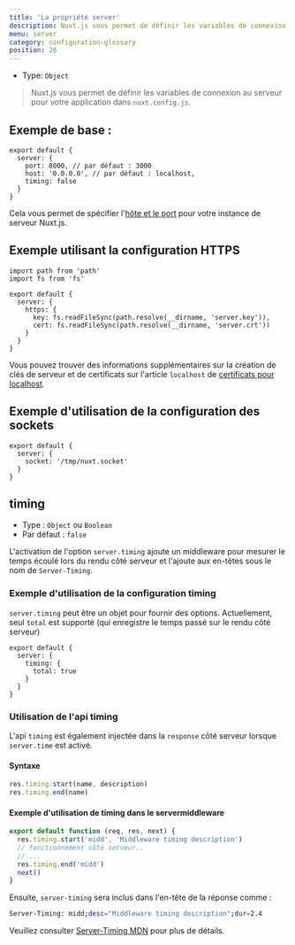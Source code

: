 ```yaml
---
title: 'La propriété server'
description: Nuxt.js vous permet de définir les variables de connexion au serveur pour votre application dans `nuxt.config.js`.
menu: server
category: configuration-glossary
position: 26
---
```


- Type: `Object`

> Nuxt.js vous permet de définir les variables de connexion au serveur pour votre application dans `nuxt.config.js`.

## Exemple de base :

```js{}[nuxt.config.js]
export default {
  server: {
    port: 8000, // par défaut : 3000
    host: '0.0.0.0', // par défaut : localhost,
    timing: false
  }
}
```

Cela vous permet de spécifier l'[hôte et le port](/docs/2.x/features/configuration#edit-host-and-port) pour votre instance de serveur Nuxt.js.

## Exemple utilisant la configuration HTTPS

```js{}[nuxt.config.js]
import path from 'path'
import fs from 'fs'

export default {
  server: {
    https: {
      key: fs.readFileSync(path.resolve(__dirname, 'server.key')),
      cert: fs.readFileSync(path.resolve(__dirname, 'server.crt'))
    }
  }
}
```

Vous pouvez trouver des informations supplémentaires sur la création de clés de serveur et de certificats sur l'article `localhost` de [certificats pour localhost](https://letsencrypt.org/docs/certificates-for-localhost/).

## Exemple d'utilisation de la configuration des sockets

```js{}[nuxt.config.js]
export default {
  server: {
    socket: '/tmp/nuxt.socket'
  }
}
```

## timing

- Type : `Object` ou `Boolean`
- Par défaut : `false`

L'activation de l'option `server.timing` ajoute un middleware pour mesurer le temps écoulé lors du rendu côté serveur et l'ajoute aux en-têtes sous le nom de `Server-Timing`.

### Exemple d'utilisation de la configuration timing

`server.timing` peut être un objet pour fournir des options. Actuellement, seul `total` est supporté (qui enregistre le temps passé sur le rendu côté serveur)

```js{}[nuxt.config.js]
export default {
  server: {
    timing: {
      total: true
    }
  }
}
```

### Utilisation de l'api timing

L'api `timing` est également injectée dans la `response` côté serveur lorsque `server.time` est activé.

#### Syntaxe

```js
res.timing.start(name, description)
res.timing.end(name)
```

#### Exemple d'utilisation de timing dans le servermiddleware

```js
export default function (req, res, next) {
  res.timing.start('midd', 'Middleware timing description')
  // fonctionnement côté serveur..
  // ...
  res.timing.end('midd')
  next()
}
```

Ensuite, `server-timing` sera inclus dans l'en-tête de la réponse comme :

```bash
Server-Timing: midd;desc="Middleware timing description";dur=2.4
```

Veuillez consulter [Server-Timing MDN](https://developer.mozilla.org/en-US/docs/Web/HTTP/Headers/Server-Timing) pour plus de détails.
